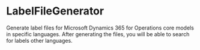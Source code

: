 # LabelFileGenerator
Generate label files for Microsoft Dynamics 365 for Operations core models in specific languages. After generating the files, you will be able to search for labels other languages.
